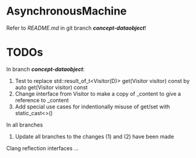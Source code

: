 # AsynchronousMachine

Refer to *README.md* in git branch ***concept-dataobject***!

# TODOs

In branch ***concept-dataobject***:

1. Test to replace std::result_of_t<Visitor(D)> get(Visitor visitor) const by auto get(Visitor visitor) const
2. Change interface from Visitor to make a copy of _content to give a reference to _content
3. Add special use cases for indentionally misuse of get/set with static_cast<>()

In all branches

1. Update all branches to the changes (1) and (2) have been made

Clang reflection interfaces ...
